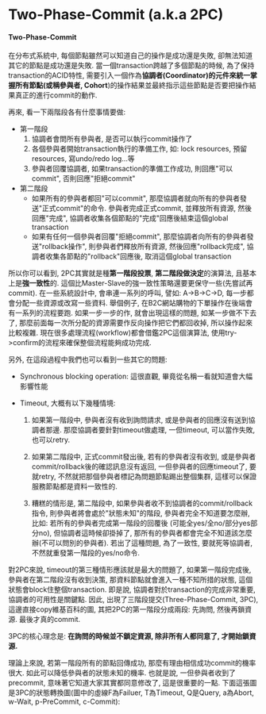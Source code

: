# Two-Phase-Commit \(a.k.a 2PC\)

#### Two-Phase-Commit

在分布式系統中, 每個節點雖然可以知道自己的操作是成功還是失敗, 卻無法知道其它的節點是成功還是失敗. 當一個transaction跨越了多個節點的時候, 為了保持transaction的ACID特性, 需要引入一個作為**協調者\(Coordinator\)**的元件來統一掌握所有節點\(或稱**參與者, Cohort**\)的操作結果並最終指示這些節點是否要把操作結果真正的進行commit的動作.

再來, 看一下兩階段各有什麼事情要做:

* 第一階段
  1. 協調者會問所有參與者, 是否可以執行commit操作了
  2. 各個參與者開始transaction執行的準備工作, 如: lock resources, 預留resources, 寫undo/redo log...等
  3. 參與者回覆協調者, 如果transaction的準備工作成功, 則回應"可以commit", 否則回應"拒絕commit"
* 第二階段
  * 如果所有的參與者都回"可以commit", 那麼協調者就向所有的參與者發送"正式commit"的命令. 參與者完成正式commit, 並釋放所有資源, 然後回應"完成", 協調者收集各個節點的"完成"回應後結束這個global transaction
  * 如果有任何一個參與者回覆"拒絕commit", 那麼協調者向所有的參與者發送"rollback操作", 則參與者們釋放所有資源, 然後回應"rollback完成", 協調者收集各節點的"rollback"回應後, 取消這個global transaction

所以你可以看到, 2PC其實就是種**第一階段投票**, **第二階段做決定**的演算法, 且基本上是**強一致性**的. 這個比Master-Slave的強一致性策略還要更保守一些\(先嘗試再commit\). 在一些系統設計中, 會串連一系列的呼叫, 譬如: A-&gt;B-&gt;C-&gt;D, 每一步都會分配一些資源或改寫一些資料. 舉個例子, 在B2C網站購物的下單操作在後端會有一系列的流程要跑. 如果一步一步的作, 就會出現這樣的問題, 如某一步做不下去了, 那麼前面每一次所分配的資源需要作反向操作把它們都回收掉, 所以操作起來比較複雜. 現在很多處理流程\(workflow\)都會借鑑2PC這個演算法, 使用try-&gt;confirm的流程來確保整個流程能夠成功完成.

另外, 在這段過程中我們也可以看到一些其它的問題:

* Synchronous blocking operation: 這很直觀, 畢竟從名稱一看就知道會大幅影響性能
* Timeout, 大概有以下幾種情境:

  1. 如果第一階段中, 參與者沒有收到詢問請求, 或是參與者的回應沒有送到協調者那邊. 那麼協調者要針對timeout做處理, 一但timeout, 可以當作失敗, 也可以retry.

  2. 如果第二階段中, 正式commit發出後, 若有的參與者沒有收到, 或是參與者commit/rollback後的確認訊息沒有返回, 一但參與者的回應timeout了, 要就retry, 不然就把那個參與者標記為問題節點踢出整個集群, 這樣可以保證服務節點都是資料一致性的.

  3. 糟糕的情形是, 第二階段中, 如果參與者收不到協調者的commit/rollback指令, 則參與者將會處於"狀態未知"的階段, 參與者完全不知道要怎麼辦, 比如: 若所有的參與者完成第一階段的回覆後 \(可能全yes/全no/部分yes部分no\), 但協調者這時候卻掛掉了, 那所有的參與者都會完全不知道該怎麼辦\(不可以問別的參與者\). 若出了這種問題, 為了一致性, 要就死等協調者, 不然就重發第一階段的yes/no命令.

對2PC來說, timeout的第三種情形應該就是最大的問題了, 如果第一階段完成後, 參與者在第二階段沒有收到決策, 那資料節點就會進入一種不知所措的狀態, 這個狀態會block住整個transaction. 即是說, 協調者對於transaction的完成非常重要, 協調者的可用性是關鍵點. 因此, 出現了三階段提交\(Three-Phase-Commit, 3PC\), 這邊直接copy維基百科的圖, 其把2PC的第一階段分成兩段: 先詢問, 然後再鎖資源. 最後才真的commit.

3PC的核心理念是: **在詢問的時候並不鎖定資源, 除非所有人都同意了, 才開始鎖資源.**

理論上來說, 若第一階段所有的節點回傳成功, 那麼有理由相信成功commit的機率很大. 如此可以降低參與者的狀態未知的機率. 也就是說, 一但參與者收到了precommit, 意味著它知道大家其實都同意修改了, 這是很重要的一點. 下面這張圖是3PC的狀態轉換圖\(圖中的虛線F為Failuer, T為Timeout, Q是Query, a為Abort, w-Wait, p-PreCommit, c-Commit\):



